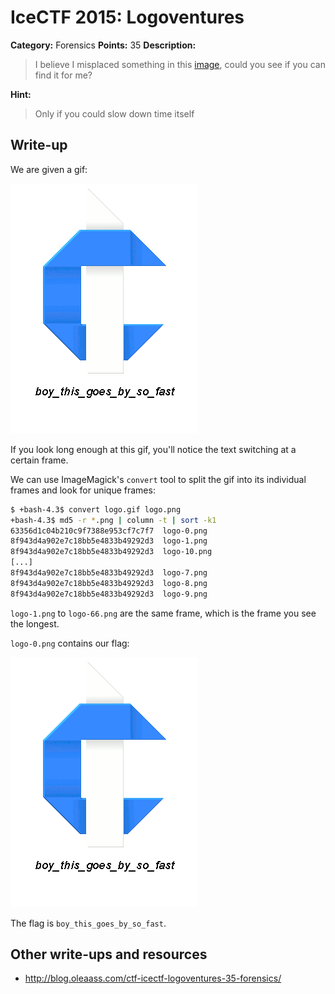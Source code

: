 # IceCTF 2015: Logoventures

**Category:** Forensics
**Points:** 35
**Description:** 

> I believe I misplaced something in this [image](./logo.gif), could you see if you can find it for me?

**Hint:**

> Only if you could slow down time itself

## Write-up

We are given a gif:

![](./logo.gif)

If you look long enough at this gif, you'll notice the text switching at a certain frame.

We can use ImageMagick's `convert` tool to split the gif into its individual frames and look for unique frames:

```bash
$ +bash-4.3$ convert logo.gif logo.png
+bash-4.3$ md5 -r *.png | column -t | sort -k1
63356d1c04b210c9f7388e953cf7c7f7  logo-0.png
8f943d4a902e7c18bb5e4833b49292d3  logo-1.png
8f943d4a902e7c18bb5e4833b49292d3  logo-10.png
[...]
8f943d4a902e7c18bb5e4833b49292d3  logo-7.png
8f943d4a902e7c18bb5e4833b49292d3  logo-8.png
8f943d4a902e7c18bb5e4833b49292d3  logo-9.png
```

`logo-1.png` to `logo-66.png` are the same frame, which is the frame you see the longest.

`logo-0.png` contains our flag:

![](./logo-0.png)

The flag is `boy_this_goes_by_so_fast`.

## Other write-ups and resources

* <http://blog.oleaass.com/ctf-icectf-logoventures-35-forensics/>
